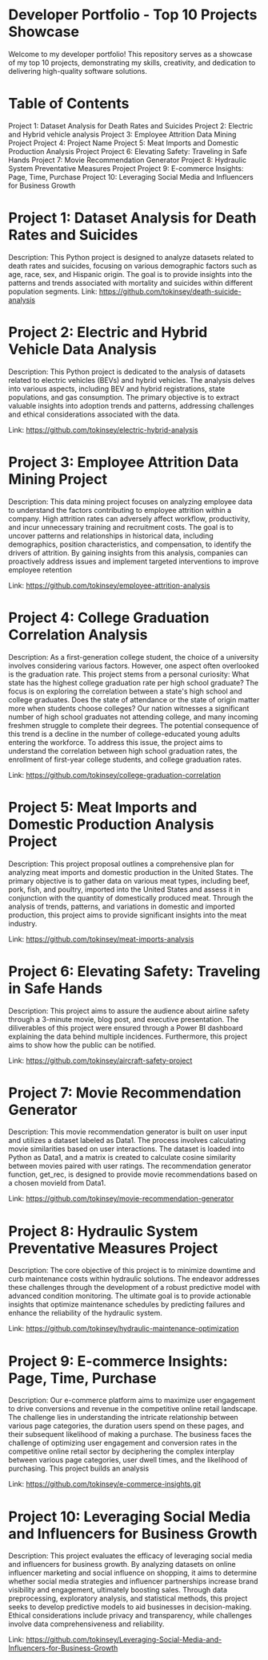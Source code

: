 # Developer Portfolio - Top 10 Projects Showcase
Welcome to my developer portfolio! This repository serves as a showcase of my top 10 projects, demonstrating my skills, creativity, and dedication to delivering high-quality software solutions.

# Table of Contents
Project 1: Dataset Analysis for Death Rates and Suicides
Project 2: Electric and Hybrid vehicle analysis
Project 3: Employee Attrition Data Mining Project
Project 4: Project Name
Project 5: Meat Imports and Domestic Production Analysis Project
Project 6: Elevating Safety: Traveling in Safe Hands
Project 7: Movie Recommendation Generator
Project 8: Hydraulic System Preventative Measures Project
Project 9: E-commerce Insights: Page, Time, Purchase
Project 10: Leveraging Social Media and Influencers for Business Growth

# Project 1: Dataset Analysis for Death Rates and Suicides
Description: This Python project is designed to analyze datasets related to death rates and suicides, focusing on various demographic factors such as age, race, sex, and Hispanic origin. The goal is to provide insights into the patterns and trends associated with mortality and suicides within different population segments. 
Link: https://github.com/tokinsey/death-suicide-analysis


# Project 2: Electric and Hybrid Vehicle Data Analysis
Description: This Python project is dedicated to the analysis of datasets related to electric vehicles (BEVs) and hybrid vehicles. The analysis delves into various aspects, including BEV and hybrid registrations, state populations, and gas consumption. The primary objective is to extract valuable insights into adoption trends and patterns, addressing challenges and ethical considerations associated with the data.

Link: https://github.com/tokinsey/electric-hybrid-analysis

# Project 3: Employee Attrition Data Mining Project
Description: This data mining project focuses on analyzing employee data to understand the factors contributing to employee attrition within a company. High attrition rates can adversely affect workflow, productivity, and incur unnecessary training and recruitment costs. The goal is to uncover patterns and relationships in historical data, including demographics, position characteristics, and compensation, to identify the drivers of attrition. By gaining insights from this analysis, companies can proactively address issues and implement targeted interventions to improve employee retention

Link: https://github.com/tokinsey/employee-attrition-analysis 

# Project 4: College Graduation Correlation Analysis
Description: As a first-generation college student, the choice of a university involves considering various factors. However, one aspect often overlooked is the graduation rate. This project stems from a personal curiosity: What state has the highest college graduation rate per high school graduate? The focus is on exploring the correlation between a state's high school and college graduates. Does the state of attendance or the state of origin matter more when students choose colleges? Our nation witnesses a significant number of high school graduates not attending college, and many incoming freshmen struggle to complete their degrees. The potential consequence of this trend is a decline in the number of college-educated young adults entering the workforce. To address this issue, the project aims to understand the correlation between high school graduation rates, the enrollment of first-year college students, and college graduation rates.

Link: https://github.com/tokinsey/college-graduation-correlation

# Project 5: Meat Imports and Domestic Production Analysis Project
Description: This project proposal outlines a comprehensive plan for analyzing meat imports and domestic production in the United States. The primary objective is to gather data on various meat types, including beef, pork, fish, and poultry, imported into the United States and assess it in conjunction with the quantity of domestically produced meat. Through the analysis of trends, patterns, and variations in domestic and imported production, this project aims to provide significant insights into the meat industry.

Link: https://github.com/tokinsey/meat-imports-analysis

# Project 6: Elevating Safety: Traveling in Safe Hands
Description: This project aims to assure the audience about airline safety through a 3-minute movie, blog post, and executive presentation. The diliverables of this project were ensured through a Power BI dashboard explaining the data behind multiple incidences. Furthermore, this project aims to show how the public can be notified.

Link: https://github.com/tokinsey/aircraft-safety-project

# Project 7: Movie Recommendation Generator
Description: This movie recommendation generator is built on user input and utilizes a dataset labeled as Data1. The process involves calculating movie similarities based on user interactions. The dataset is loaded into Python as Data1, and a matrix is created to calculate cosine similarity between movies paired with user ratings. The recommendation generator function, get_rec, is designed to provide movie recommendations based on a chosen movieId from Data1.

Link: https://github.com/tokinsey/movie-recommendation-generator 

# Project 8: Hydraulic System Preventative Measures Project
Description: The core objective of this project is to minimize downtime and curb maintenance costs within hydraulic solutions. The endeavor addresses these challenges through the development of a robust predictive model with advanced condition monitoring. The ultimate goal is to provide actionable insights that optimize maintenance schedules by predicting failures and enhance the reliability of the hydraulic system. 

Link: https://github.com/tokinsey/hydraulic-maintenance-optimization

# Project 9: E-commerce Insights: Page, Time, Purchase
Description: Our e-commerce platform aims to maximize user engagement to drive conversions and revenue in the competitive online retail landscape. The challenge lies in understanding the
intricate relationship between various page categories, the duration users spend on these pages, and their subsequent likelihood of making a purchase. The business faces the challenge of optimizing user engagement and conversion rates in the competitive online retail sector by deciphering the complex interplay between various page categories, user dwell times, and the likelihood of purchasing. This project builds an analysis 

Link: https://github.com/tokinsey/e-commerce-insights.git

# Project 10: Leveraging Social Media and Influencers for Business Growth
Description: This project evaluates the efficacy of leveraging social media and influencers for business growth. By analyzing datasets on online influencer marketing and social influence on shopping, it aims to determine whether social media strategies and influencer partnerships increase brand visibility and engagement, ultimately boosting sales. Through data preprocessing, exploratory analysis, and statistical methods, this project seeks to develop predictive models to aid businesses in decision-making. Ethical considerations include privacy and transparency, while challenges involve data comprehensiveness and reliability.

Link: https://github.com/tokinsey/Leveraging-Social-Media-and-Influencers-for-Business-Growth
